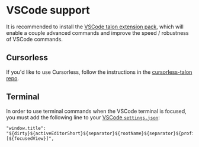 # VSCode support

It is recommended to install the [VSCode talon extension pack](https://marketplace.visualstudio.com/items?itemName=pokey.talon), which will enable a couple advanced commands and improve the speed / robustness of VSCode commands.

## Cursorless

If you'd like to use Cursorless, follow the instructions in the [cursorless-talon repo](https://github.com/pokey/cursorless-talon).

## Terminal

In order to use terminal commands when the VSCode terminal is focused, you must add the following line to your [VSCode `settings.json`](https://code.visualstudio.com/docs/getstarted/settings#_settingsjson):

```
"window.title": "${dirty}${activeEditorShort}${separator}${rootName}${separator}${profileName}${separator}${appName}${separator}focus:[${focusedView}]",
```

